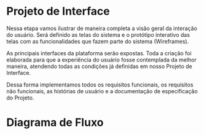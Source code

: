 # Projeto de Interface

Nessa etapa vamos ilustrar de maneira completa a visão geral da interação do usuário. Será definido as telas do sistema e o protótipo interativo das telas com as funcionalidades que fazem parte do sistema (Wireframes).

As principais interfaces da plataforma serão expostas. Toda a criação foi elaborada para que a experiência do usuário fosse contemplada da melhor maneira, atendendo todas as condições já definidas em nosso Projeto de Interface.

Dessa forma implementamos todos os requisitos funcionais, os requisitos não funcionais, as histórias de usuário e a documentação de especificação do Projeto.

# Diagrama de Fluxo


